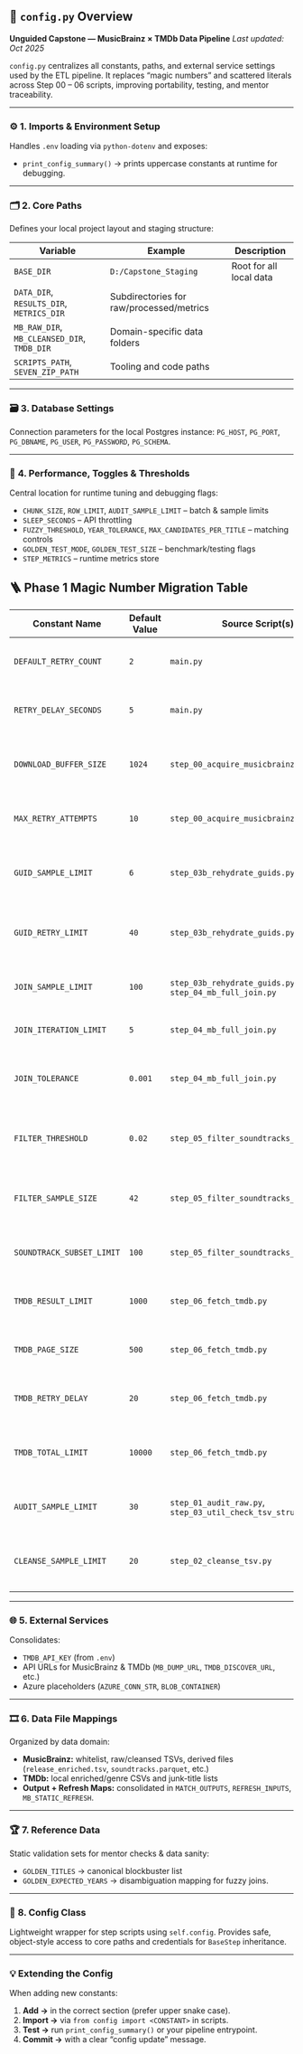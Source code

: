 ## 🧩 `config.py` Overview

**Unguided Capstone — MusicBrainz × TMDb Data Pipeline**
 *Last updated: Oct 2025*

`config.py` centralizes all constants, paths, and external service settings used by the ETL pipeline.
 It replaces “magic numbers” and scattered literals across Step 00 – 06 scripts, improving portability, testing, and mentor traceability.

------

### ⚙️ **1. Imports & Environment Setup**

Handles `.env` loading via `python-dotenv` and exposes:

- `print_config_summary()` → prints uppercase constants at runtime for debugging.

------

### 🗂️ **2. Core Paths**

Defines your local project layout and staging structure:

| Variable                                    | Example                                  | Description             |
| ------------------------------------------- | ---------------------------------------- | ----------------------- |
| `BASE_DIR`                                  | `D:/Capstone_Staging`                    | Root for all local data |
| `DATA_DIR`, `RESULTS_DIR`, `METRICS_DIR`    | Subdirectories for raw/processed/metrics |                         |
| `MB_RAW_DIR`, `MB_CLEANSED_DIR`, `TMDB_DIR` | Domain-specific data folders             |                         |
| `SCRIPTS_PATH`, `SEVEN_ZIP_PATH`            | Tooling and code paths                   |                         |

------

### 🗃️ **3. Database Settings**

Connection parameters for the local Postgres instance:
 `PG_HOST`, `PG_PORT`, `PG_DBNAME`, `PG_USER`, `PG_PASSWORD`, `PG_SCHEMA`.

------

### 🚀 **4. Performance, Toggles & Thresholds**

Central location for runtime tuning and debugging flags:

- `CHUNK_SIZE`, `ROW_LIMIT`, `AUDIT_SAMPLE_LIMIT` – batch & sample limits
- `SLEEP_SECONDS` – API throttling
- `FUZZY_THRESHOLD`, `YEAR_TOLERANCE`, `MAX_CANDIDATES_PER_TITLE` – matching controls
- `GOLDEN_TEST_MODE`, `GOLDEN_TEST_SIZE` – benchmark/testing flags
- `STEP_METRICS` – runtime metrics store

## 🪜 Phase 1 Magic Number Migration Table

| Constant Name             | Default Value | Source Script(s)                                             | Purpose / Usage                              | Notes                                       |
| ------------------------- | ------------- | ------------------------------------------------------------ | -------------------------------------------- | ------------------------------------------- |
| `DEFAULT_RETRY_COUNT`     | `2`           | `main.py`                                                    | Retry limit for resumable steps              | Applies to lightweight loops and retries    |
| `RETRY_DELAY_SECONDS`     | `5`           | `main.py`                                                    | Delay between retry attempts                 | Adjustable per environment                  |
| `DOWNLOAD_BUFFER_SIZE`    | `1024`        | `step_00_acquire_musicbrainz.py`                             | Chunk size for streamed file downloads       | Matches MB dump streaming chunk size        |
| `MAX_RETRY_ATTEMPTS`      | `10`          | `step_00_acquire_musicbrainz.py`                             | Download retry ceiling                       | Used for MusicBrainz acquisition robustness |
| `GUID_SAMPLE_LIMIT`       | `6`           | `step_03b_rehydrate_guids.py`                                | Sample size for GUID rehydration test output | Used in local validation prints             |
| `GUID_RETRY_LIMIT`        | `40`          | `step_03b_rehydrate_guids.py`                                | Max allowed missing GUIDs before halt        | Runtime validation                          |
| `JOIN_SAMPLE_LIMIT`       | `100`         | `step_03b_rehydrate_guids.py`, `step_04_mb_full_join.py`     | Row limit for join audits                    | Prevents large-memory test sets             |
| `JOIN_ITERATION_LIMIT`    | `5`           | `step_04_mb_full_join.py`                                    | Max join retry attempts                      | For partial join fallback                   |
| `JOIN_TOLERANCE`          | `0.001`       | `step_04_mb_full_join.py`                                    | Float precision tolerance for join scoring   | Replace inline constants                    |
| `FILTER_THRESHOLD`        | `0.02`        | `step_05_filter_soundtracks_enhanced.py`                     | Minimum match score for soundtrack inclusion | Data refinement control                     |
| `FILTER_SAMPLE_SIZE`      | `42`          | `step_05_filter_soundtracks_enhanced.py`                     | Random sample size for debugging subsets     | For diagnostic previews                     |
| `SOUNDTRACK_SUBSET_LIMIT` | `100`         | `step_05_filter_soundtracks_enhanced.py`                     | Max rows for subset export                   | Used in partial parquet outputs             |
| `TMDB_RESULT_LIMIT`       | `1000`        | `step_06_fetch_tmdb.py`                                      | Number of candidate titles to query          | Reduces API load                            |
| `TMDB_PAGE_SIZE`          | `500`         | `step_06_fetch_tmdb.py`                                      | Max results per TMDb page                    | Dependent on TMDb API                       |
| `TMDB_RETRY_DELAY`        | `20`          | `step_06_fetch_tmdb.py`                                      | Pause between TMDb API calls                 | Respect rate limit                          |
| `TMDB_TOTAL_LIMIT`        | `10000`       | `step_06_fetch_tmdb.py`                                      | Hard stop for cumulative API fetches         | Guardrail for runaway loops                 |
| `AUDIT_SAMPLE_LIMIT`      | `30`          | `step_01_audit_raw.py`, `step_03_util_check_tsv_structure.py` | Sample size for audit reports                | Already partially implemented               |
| `CLEANSE_SAMPLE_LIMIT`    | `20`          | `step_02_cleanse_tsv.py`                                     | Max sample size for cleaning checks          | Avoids full TSV scans                       |



------

### 🌐 **5. External Services**

Consolidates:

- `TMDB_API_KEY` (from `.env`)
- API URLs for MusicBrainz & TMDb (`MB_DUMP_URL`, `TMDB_DISCOVER_URL`, etc.)
- Azure placeholders (`AZURE_CONN_STR`, `BLOB_CONTAINER`)

------

### 🎞️ **6. Data File Mappings**

Organized by data domain:

- **MusicBrainz:** whitelist, raw/cleansed TSVs, derived files (`release_enriched.tsv`, `soundtracks.parquet`, etc.)
- **TMDb:** local enriched/genre CSVs and junk-title lists
- **Output + Refresh Maps:** consolidated in `MATCH_OUTPUTS`, `REFRESH_INPUTS`, `MB_STATIC_REFRESH`.

------

### 🏆 **7. Reference Data**

Static validation sets for mentor checks & data sanity:

- `GOLDEN_TITLES` → canonical blockbuster list
- `GOLDEN_EXPECTED_YEARS` → disambiguation mapping for fuzzy joins.

------

### 🧱 **8. Config Class**

Lightweight wrapper for step scripts using `self.config`.
 Provides safe, object-style access to core paths and credentials for `BaseStep` inheritance.

------

### 💡 **Extending the Config**

When adding new constants:

1. **Add →** in the correct section (prefer upper snake case).
2. **Import →** via `from config import <CONSTANT>` in scripts.
3. **Test →** run `print_config_summary()` or your pipeline entrypoint.
4. **Commit →** with a clear “config update” message.